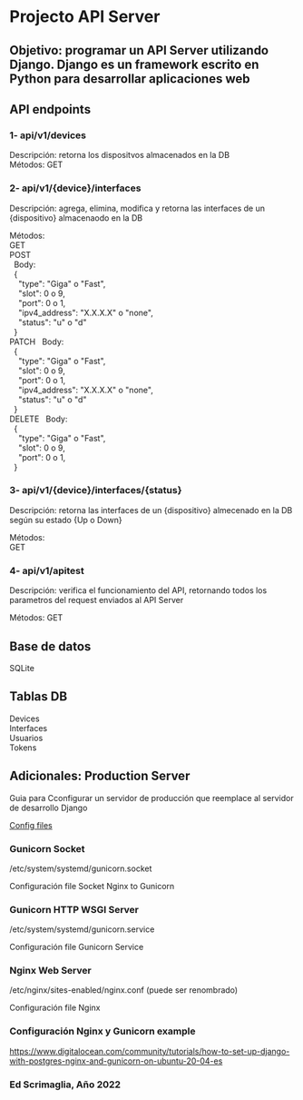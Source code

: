 # Projecto API Server

## Objetivo: programar un API Server utilizando Django. Django es un framework escrito en Python para desarrollar aplicaciones web

## API endpoints

### 1- api/v1/devices

Descripción: retorna los dispositvos almacenados en la DB  
Métodos:
GET  

### 2- api/v1/{device}/interfaces

Descripción: agrega, elimina, modifica y retorna las interfaces de un {dispositivo} almacenaodo en la DB  

Métodos:  
GET  
POST  
&nbsp;&nbsp;Body:  
&nbsp;&nbsp;{  
&nbsp;&nbsp;&nbsp;&nbsp;"type": "Giga" o "Fast",  
&nbsp;&nbsp;&nbsp;&nbsp;"slot": 0 o 9,  
&nbsp;&nbsp;&nbsp;&nbsp;"port": 0 o 1,  
&nbsp;&nbsp;&nbsp;&nbsp;"ipv4_address": "X.X.X.X" o "none",  
&nbsp;&nbsp;&nbsp;&nbsp;"status": "u" o "d"  
&nbsp;&nbsp;}  
PATCH
&nbsp;&nbsp;Body:  
&nbsp;&nbsp;{  
&nbsp;&nbsp;&nbsp;&nbsp;"type": "Giga" o "Fast",  
&nbsp;&nbsp;&nbsp;&nbsp;"slot": 0 o 9,  
&nbsp;&nbsp;&nbsp;&nbsp;"port": 0 o 1,  
&nbsp;&nbsp;&nbsp;&nbsp;"ipv4_address": "X.X.X.X" o "none",  
&nbsp;&nbsp;&nbsp;&nbsp;"status": "u" o "d"  
&nbsp;&nbsp;}  
DELETE
&nbsp;&nbsp;Body:  
&nbsp;&nbsp;{  
&nbsp;&nbsp;&nbsp;&nbsp;"type": "Giga" o "Fast",  
&nbsp;&nbsp;&nbsp;&nbsp;"slot": 0 o 9,  
&nbsp;&nbsp;&nbsp;&nbsp;"port": 0 o 1,  
&nbsp;&nbsp;}  

### 3- api/v1/{device}/interfaces/{status}

Descripción: retorna las interfaces de un {dispositivo} almecenado en la DB según su estado {Up o Down}  

Métodos:  
GET  

### 4- api/v1/apitest

Descripción: verifica el funcionamiento del API, retornando todos los parametros del request enviados al API Server  

Métodos:
GET

## Base de datos

SQLite  

## Tablas DB

Devices  
Interfaces  
Usuarios  
Tokens  

## Adicionales: Production Server

Guia para Cconfigurar un servidor de producción que reemplace al servidor de desarrollo Django

[Config files](https://github.com/OctupusCloud/ApiServer/tree/main/Adicionales)

### Gunicorn Socket

/etc/system/systemd/gunicorn.socket

Configuración file Socket Nginx to Gunicorn

### Gunicorn HTTP WSGI Server

/etc/system/systemd/gunicorn.service

Configuración file Gunicorn Service

### Nginx Web Server

/etc/nginx/sites-enabled/nginx.conf (puede ser renombrado)

Configuración file Nginx

### Configuración Nginx y Gunicorn example

<https://www.digitalocean.com/community/tutorials/how-to-set-up-django-with-postgres-nginx-and-gunicorn-on-ubuntu-20-04-es>

### Ed Scrimaglia, Año 2022
